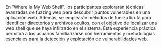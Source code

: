 En “Where is My Web Shell”, los participantes explorarán técnicas avanzadas de fuzzing web para descubrir puntos vulnerables en una aplicación web. Además, se emplearán métodos de fuerza bruta para identificar directorios y archivos ocultos, con el objetivo de localizar una web shell que se haya infiltrado en el sistema. Esta experiencia práctica permitirá a los usuarios familiarizarse con herramientas y metodologías esenciales para la detección y explotación de vulnerabilidades web.
